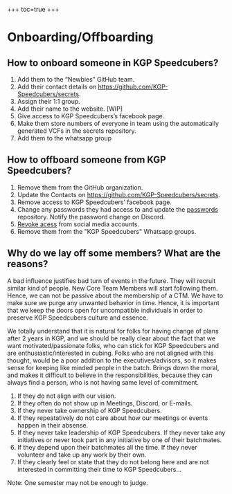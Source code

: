 +++
toc=true
+++

# Onboarding/Offboarding

## How to onboard someone in KGP Speedcubers?
1. Add them to the “Newbies” GitHub team.
1. Add their contact details on https://github.com/KGP-Speedcubers/secrets.
1. Assign their 1:1 group.
1. Add their name to the website. [WIP]
1. Give access to KGP Speedcubers’s facebook page.
1. Make them store numbers of everyone in team using the automatically generated VCFs in the secrets repository.
1. Add them to the whatsapp group

## How to offboard someone from KGP Speedcubers?
1. Remove them from the GitHub organization.
1. Update the Contacts on https://github.com/KGP-Speedcubers/secrets.
1. Remove access to KGP Speedcubers’ facebook page.
1. Change any passwords they had access to and update the [passwords](https://github.com/KGP-Speedcubersiitkgp/passwords) repository. Notify the password change on Discord.
1. [Revoke acess](./socials.md#revoking-access-for-offboarding) from social media accounts.
1. Remove them from the "KGP Speedcubers" Whatsapp groups.

## Why do we lay off some members? What are the reasons?

A bad influence justifies bad turn of events in the future. They will recruit similar kind of people. New Core Team Members will start following them. Hence, we can not be passive about the membership of a CTM. We have to make sure we purge any unwanted behavior in time. Hence, it is important that we keep the doors open for uncompatible individuals in order to preserve KGP Speedcubers culture and essence.

We totally understand that it is natural for folks for having change of plans after 2 years in KGP, and we should be really clear about the fact that we want motivated/passionate folks, who can stick for KGP Speedcubers and are enthusiastic/interested in cubing. Folks who are not aligned with this thought, would be a poor addition to the executives/advisors, so it makes sense for keeping like minded people in the batch. Brings down the moral, and makes it difficult to believe in the responsibilities, because they can always find a person, who is not having same level of commitment.

1. If they do not align with our vision.
1. If they often do not show up in Meetings, Discord, or E-mails.
1. If they never take ownership of KGP Speedcubers.
1. If they repeatatively do not care about how our meetings or events happen in their absense.
1. If they never take leadership of KGP Speedcubers. If they never take any initiatives or never took part in any initiative by one of their batchmates.
1. If they depend upon their batchmates all the time. If they never volunteer and take up any work by their own.
1. If they clearly feel or state that they do not belong here and are not interested in committing their time to KGP Speedcubers...

Note: One semester may not be enough to judge. 


